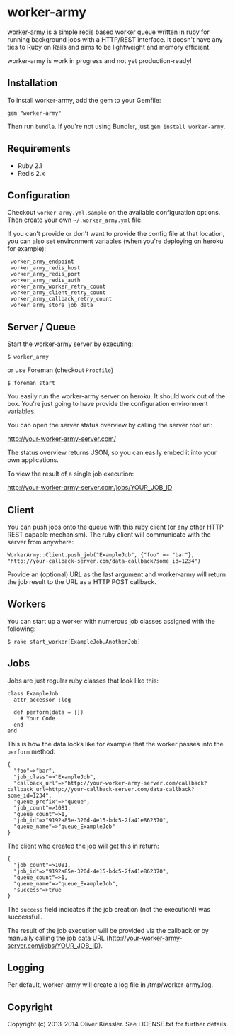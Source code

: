 # worker-army

worker-army is a simple redis based worker queue written in ruby for running background jobs with a HTTP/REST interface. It doesn't have any ties to Ruby on Rails and aims to be lightweight and memory efficient.

worker-army is work in progress and not yet production-ready!

## Installation

To install worker-army, add the gem to your Gemfile:

    gem "worker-army"

Then run `bundle`. If you're not using Bundler, just `gem install worker-army`.

## Requirements

* Ruby 2.1
* Redis 2.x

## Configuration

Checkout `worker_army.yml.sample` on the available configuration options. Then create your own `~/.worker_army.yml` file.

If you can't provide or don't want to provide the config file at that location, you can also set environment variables (when you're deploying on heroku for example):

     worker_army_endpoint
     worker_army_redis_host
     worker_army_redis_port
     worker_army_redis_auth
     worker_army_worker_retry_count
     worker_army_client_retry_count
     worker_army_callback_retry_count
     worker_army_store_job_data

## Server / Queue

Start the worker-army server by executing:

    $ worker_army
    
or use Foreman (checkout `Procfile`)

    $ foreman start

You easily run the worker-army server on heroku. It should work out of the box. You're just going to have provide the configuration environment variables.

You can open the server status overview by calling the server root url:

http://your-worker-army-server.com/

The status overview returns JSON, so you can easily embed it into your own applications.

To view the result of a single job execution:

http://your-worker-army-server.com/jobs/YOUR_JOB_ID

## Client

You can push jobs onto the queue with this ruby client (or any other HTTP REST capable mechanism). The ruby client will communicate with the server from anywhere:

    WorkerArmy::Client.push_job("ExampleJob", {"foo" => "bar"}, "http://your-callback-server.com/data-callback?some_id=1234")

Provide an (optional) URL as the last argument and worker-army will return the job result to the URL as a HTTP POST callback.

## Workers

You can start up a worker with numerous job classes assigned with the following:

    $ rake start_worker[ExampleJob,AnotherJob]

## Jobs

Jobs are just regular ruby classes that look like this:

    class ExampleJob
      attr_accessor :log
      
      def perform(data = {})
        # Your Code
      end
    end
    
This is how the data looks like for example that the worker passes into the `perform` method:

    {
      "foo"=>"bar",
      "job_class"=>"ExampleJob",
      "callback_url"=>"http://your-worker-army-server.com/callback?callback_url=http://your-callback-server.com/data-callback?some_id=1234",
      "queue_prefix"=>"queue",
      "job_count"=>1081,
      "queue_count"=>1,
      "job_id"=>"9192a85e-320d-4e15-bdc5-2fa41e862370",
      "queue_name"=>"queue_ExampleJob"
    }

The client who created the job will get this in return:

    {
      "job_count"=>1081,
      "job_id"=>"9192a85e-320d-4e15-bdc5-2fa41e862370",
      "queue_count"=>1,
      "queue_name"=>"queue_ExampleJob",
      "success"=>true
    }
    
The `success` field indicates if the job creation (not the execution!) was successfull.

The result of the job execution will be provided via the callback or by manually calling the job data URL (http://your-worker-army-server.com/jobs/YOUR_JOB_ID).

## Logging

Per default, worker-army will create a log file in /tmp/worker-army.log.

## Copyright

Copyright (c) 2013-2014 Oliver Kiessler. See LICENSE.txt for further details.
